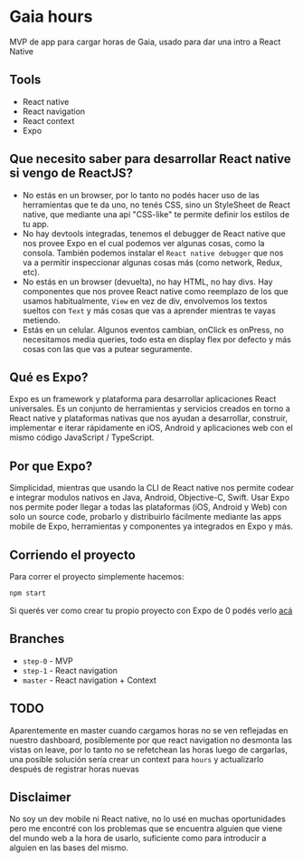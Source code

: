 # Gaia hours
MVP de app para cargar horas de Gaia, usado para dar una intro a React Native

## Tools
* React native
* React navigation
* React context
* Expo

## Que necesito saber para desarrollar React native si vengo de ReactJS?
* No estás en un browser, por lo tanto no podés hacer uso de las herramientas que te da uno, no tenés CSS, sino un StyleSheet de React native, que mediante una api "CSS-like" te permite definir los estilos de tu app.
* No hay devtools integradas, tenemos el debugger de React native que nos provee Expo en el cual podemos ver algunas cosas, como la consola. También podemos instalar el `React native debugger` que nos va a permitir inspeccionar algunas cosas más (como network, Redux, etc).
* No estás en un browser (devuelta), no hay HTML, no hay divs. Hay componentes que nos provee React native como reemplazo de los que usamos habitualmente, `View` en vez de div, envolvemos los textos sueltos con `Text` y más cosas que vas a aprender mientras te vayas metiendo.
* Estás en un celular. Algunos eventos cambian, onClick es onPress, no necesitamos media queries, todo esta en display flex por defecto y más cosas con las que vas a putear seguramente.

## Qué es Expo?
Expo es un framework y plataforma para desarrollar aplicaciones React universales. Es un conjunto de herramientas y servicios creados en torno a React native y plataformas nativas que nos ayudan a desarrollar, construir, implementar e iterar rápidamente en iOS, Android y aplicaciones web con el mismo código JavaScript / TypeScript.

## Por que Expo?
Simplicidad, mientras que usando la CLI de React native nos permite codear e integrar modulos nativos en Java, Android, Objective-C, Swift. Usar Expo nos permite poder llegar a todas las plataformas (iOS, Android y Web) con solo un source code, probarlo y distribuirlo fácilmente mediante las apps mobile de Expo, herramientas y componentes ya integrados en Expo y más.

## Corriendo el proyecto
Para correr el proyecto simplemente hacemos:
```bash
npm start
```
Si querés ver como crear tu propio proyecto con Expo de 0 podés verlo [acá](https://expo.io/learn)

## Branches
* `step-0` - MVP
* `step-1` - React navigation
* `master` - React navigation + Context

## TODO
Aparentemente en master cuando cargamos horas no se ven reflejadas en nuestro dashboard, posiblemente por que react navigation no desmonta las vistas on leave, por lo tanto no se refetchean las horas luego de cargarlas, una posible solución sería crear un context para `hours` y actualizarlo después de registrar horas nuevas

## Disclaimer
No soy un dev mobile ni React native, no lo usé en muchas oportunidades pero me encontré con los problemas que se encuentra alguien que viene del mundo web a la hora de usarlo, suficiente como para introducir a alguien en las bases del mismo.
